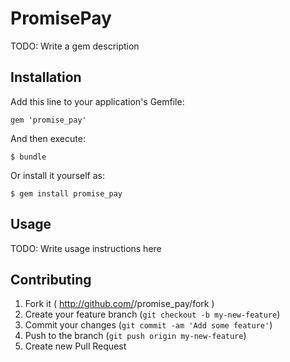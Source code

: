 # PromisePay

TODO: Write a gem description

## Installation

Add this line to your application's Gemfile:

    gem 'promise_pay'

And then execute:

    $ bundle

Or install it yourself as:

    $ gem install promise_pay

## Usage

TODO: Write usage instructions here

## Contributing

1. Fork it ( http://github.com/<my-github-username>/promise_pay/fork )
2. Create your feature branch (`git checkout -b my-new-feature`)
3. Commit your changes (`git commit -am 'Add some feature'`)
4. Push to the branch (`git push origin my-new-feature`)
5. Create new Pull Request
